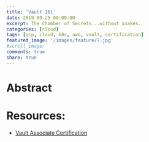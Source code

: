 ```yaml
---
title: 'Vault 101'
date: 2019-09-25 00:00:00
excerpt: The Chamber of Secrets...without snakes.
categories: [cloud]
tags: [gcp, cloud, k8s, aws, vault, certification]
featured_image: '/images/feature/7.jpg'
#scroll_image:
comments: true
share: true
---
```


# Abstract



# Resources: 
- [Vault Associate Certification](https://learn.hashicorp.com/vault/certification/vault-associate)